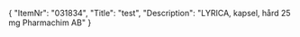 {
  "ItemNr": "031834",
  "Title": "test",
  "Description": "LYRICA, kapsel, hård 25 mg Pharmachim AB"
}